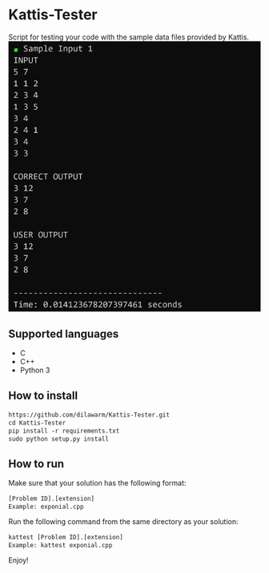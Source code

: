 # Kattis-Tester
Script for testing your code with the sample data files provided by Kattis.
![](kattest-output.JPG)

## Supported languages
* C
* C++
* Python 3

## How to install
```
https://github.com/dilawarm/Kattis-Tester.git
cd Kattis-Tester
pip install -r requirements.txt
sudo python setup.py install
```

## How to run
Make sure that your solution has the following format:
```
[Problem ID].[extension]
Example: exponial.cpp
```
Run the following command from the same directory as your solution:
```
kattest [Problem ID].[extension]
Example: kattest exponial.cpp
```
Enjoy!
